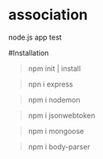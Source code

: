 # association
node.js app test

#Installation 
>npm init | install

>npn i express

>npm i nodemon

>npm i jsonwebtoken

>npm i mongoose

>npm i body-parser